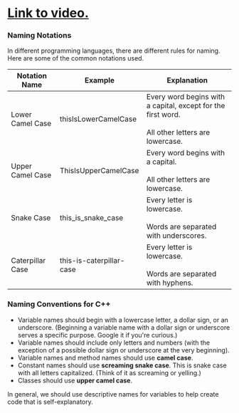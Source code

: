 # [Link to video.](https://www.youtube.com/watch?v=RKniI33IIP4&list=PLVD25niNi0BkgQHyEFkuuBp_IQ4q67jIC)

### Naming Notations

In different programming languages, there are different rules for naming. Here are some of the common notations used.

| Notation Name    | Example                  | Explanation                                                  |
| ---------------- | ------------------------ | ------------------------------------------------------------ |
| Lower Camel Case       | thisIsLowerCamelCase          | Every word begins with a capital, except for the first word.<br/><br/>All other letters are lowercase. |
| Upper Camel Case      | ThisIsUpperCamelCase         | Every word begins with a capital.<br/><br/>All other letters are lowercase. |
| Snake Case       | this_is_snake_case       | Every letter is lowercase.<br/><br/>Words are separated with underscores. |
| Caterpillar Case | this-is-caterpillar-case | Every letter is lowercase.<br/><br/>Words are separated with hyphens. |

### Naming Conventions for C++

* Variable names should begin with a lowercase letter, a dollar sign, or an underscore. (Beginning a variable name with a dollar sign or underscore serves a specific purpose. Google it if you're curious.)
* Variable names should include only letters and numbers (with the exception of a possible dollar sign or underscore at the very beginning).
* Variable names and method names should use **camel case**.
* Constant names should use **screaming snake case**. This is snake case with all letters capitalized. (Think of it as screaming or yelling.)
* Classes should use **upper camel case**.

In general, we should use descriptive names for variables to help create code that is self-explanatory.
